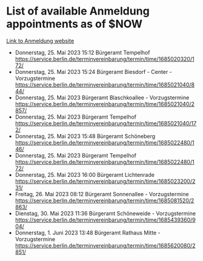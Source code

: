 # List of available Anmeldung appointments as of $NOW
[Link to Anmeldung website](https://service.berlin.de/terminvereinbarung/termin/tag.php?termin=1&anliegen[]=120686&dienstleisterlist=122210,122217,327316,122219,327312,122227,327314,122231,327346,122243,327348,122254,122252,329742,122260,329745,122262,329748,122271,327278,122273,327274,122277,327276,330436,122280,327294,122282,327290,122284,327292,122291,327270,122285,327266,122286,327264,122296,327268,150230,329760,122297,327286,122294,327284,122312,329763,122314,329775,122304,327330,122311,327334,122309,327332,317869,122281,327352,122279,329772,122283,122276,327324,122274,327326,122267,329766,122246,327318,122251,327320,122257,327322,122208,327298,122226,327300&herkunft=http%3A%2F%2Fservice.berlin.de%2Fdienstleistung%2F120686%2F)
- Donnerstag, 25. Mai 2023 15:12 Bürgeramt Tempelhof https://service.berlin.de/terminvereinbarung/termin/time/1685020320/172/
- Donnerstag, 25. Mai 2023 15:24 Bürgeramt Biesdorf - Center - Vorzugstermine https://service.berlin.de/terminvereinbarung/termin/time/1685021040/844/
- Donnerstag, 25. Mai 2023  Bürgeramt Blaschkoallee - Vorzugstermine https://service.berlin.de/terminvereinbarung/termin/time/1685021040/2857/
- Donnerstag, 25. Mai 2023  Bürgeramt Tempelhof https://service.berlin.de/terminvereinbarung/termin/time/1685021040/172/
- Donnerstag, 25. Mai 2023 15:48 Bürgeramt Schöneberg https://service.berlin.de/terminvereinbarung/termin/time/1685022480/146/
- Donnerstag, 25. Mai 2023  Bürgeramt Tempelhof https://service.berlin.de/terminvereinbarung/termin/time/1685022480/172/
- Donnerstag, 25. Mai 2023 16:00 Bürgeramt Lichtenrade https://service.berlin.de/terminvereinbarung/termin/time/1685023200/231/
- Freitag, 26. Mai 2023 08:12 Bürgeramt Sonnenallee - Vorzugstermine https://service.berlin.de/terminvereinbarung/termin/time/1685081520/2863/
- Dienstag, 30. Mai 2023 11:36 Bürgeramt Schöneweide - Vorzugstermine https://service.berlin.de/terminvereinbarung/termin/time/1685439360/904/
- Donnerstag, 1. Juni 2023 13:48 Bürgeramt Rathaus Mitte - Vorzugstermine https://service.berlin.de/terminvereinbarung/termin/time/1685620080/2851/
